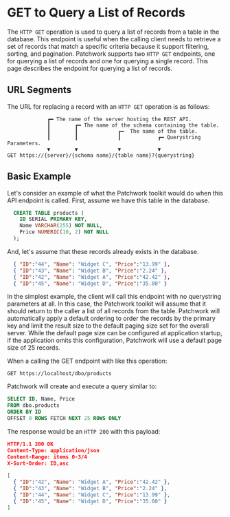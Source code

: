 # GET to Query a List of Records

The `HTTP GET` operation is used to query a list of records from a table in the database. This endpoint is useful when the calling client needs to retrieve a set of records that match a specific criteria because it support filtering, sorting, and pagination. Patchwork supports two `HTTP GET` endpoints, one for querying a list of records and one for querying a single record. This page describes the endpoint for querying a list of records.

## URL Segments

The URL for replacing a record with an `HTTP GET` operation is as follows:

```
             ┏━ The name of the server hosting the REST API.
             ┃        ┏━ The name of the schema containing the table.
             ┃        ┃             ┏━  The name of the table.
             ┃        ┃             ┃            ┏━ Querystring Parameters.
             ▼        ▼             ▼            ▼
GET https://{server}/{schema name}/{table name}?{querystring}
```

## Basic Example

Let's consider an example of what the Patchwork toolkit would do when this API endpoint is called. First, assume we have this table in the database.

```sql
  CREATE TABLE products (
    ID SERIAL PRIMARY KEY,
    Name VARCHAR(255) NOT NULL,
    Price NUMERIC(10, 2) NOT NULL
  );  
```

And, let's assume that these records already exists in the database.

```json
  { "ID":"44", "Name": "Widget C", "Price":"13.99" },
  { "ID":"43", "Name": "Widget B", "Price":"2.24" },
  { "ID":"42", "Name": "Widget A", "Price":"42.42" },
  { "ID":"45", "Name": "Widget D", "Price":"35.00" }
```

In the simplest example, the client will call this endpoint with no querystring parameters at all. In this case, the
Patchwork toolkit will assume that it should return to the caller a list of all records from the table. Patchwork will
automatically apply a default ordering to order the records by the primary key and limit the result size to the default
paging size set for the overall server. While the default page size can be configured at application startup, if the application omits this configuration, Patchwork will use a default page size of 25 records.

When a calling the GET endpoint with like this operation:

```http
GET https://localhost/dbo/products
```

Patchwork will create and execute a query similar to:

```sql
SELECT ID, Name, Price 
FROM dbo.products 
ORDER BY ID
OFFSET 0 ROWS FETCH NEXT 25 ROWS ONLY
```

The response would be an `HTTP 200` with this payload:

```json
HTTP/1.1 200 OK
Content-Type: application/json
Content-Range: items 0-3/4
X-Sort-Order: ID,asc

[
  { "ID":"42", "Name": "Widget A", "Price":"42.42" },
  { "ID":"43", "Name": "Widget B", "Price":"2.24" },
  { "ID":"44", "Name": "Widget C", "Price":"13.99" },
  { "ID":"45", "Name": "Widget D", "Price":"35.00" }
]
```
